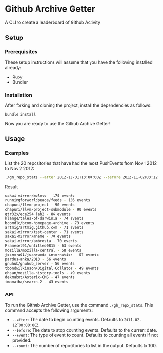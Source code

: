 # Github Archive Getter
A CLI to create a leaderboard of Github Activity

## Setup
### Prerequisites
These setup instructions will assume that you have the following
installed already:
* Ruby
* Bundler
### Installation
After forking and cloning the project, install the dependencies
as follows:
```bash
bundle install
```
Now you are ready to use the Github Archive Getter!

## Usage
### Examples
List the 20 repositories that have had the most PushEvents from Nov 1 2012 to Nov 2 2012:
```bash
./gh_repo_stats --after 2012-11-01T13:00:00Z --before 2012-11-02T03:12:14-03:00 --event PushEvent --count 20
```
Result:
```bash
sakai-mirror/melete - 178 events
runningforworldpeace/feeds - 106 events
chapuni/llvm-project - 90 events
chapuni/llvm-project-submodule - 90 events
gtr32x/ece254_lab2 - 86 events
klange/tales-of-darwinia - 74 events
bcomdlc/bcom-homepage-archive - 73 events
artmig/artmig.github.com - 71 events
sakai-mirror/test-center - 71 events
sakai-mirror/mneme - 70 events
sakai-mirror/ambrosia - 70 events
Frameset91/untitled0815 - 63 events
mozilla/mozilla-central - 58 events
josmera01/juanrueda-internation - 57 events
pardus-anka/2013 - 56 events
gnuhub/gnuhub_server - 56 events
tbondwilkinson/Digital-Collator - 49 events
ehsan/mozilla-history-tools - 49 events
dekmabot/Asterix-CMS - 47 events
imamatha/search-2 - 43 events
```

### API
To run the Github Archive Getter, use the command `./gh_repo_stats`.
This command accepts the following arguments:
* `--after`: The date to begin counting events. Defaults to `2011-02-12T00:00:00Z`.
* `--before`: The date to stop counting events. Defaults to the current date.
* `--event`: The type of event to count. Defaults to counting all events if not provided.
* `--count`: The number of repositories to list in the output. Defaults to 100.